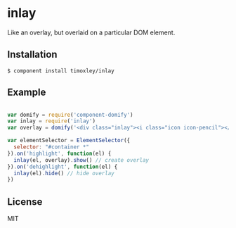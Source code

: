 # inlay

  Like an overlay, but overlaid on a particular DOM element.

## Installation

    $ component install timoxley/inlay

## Example

```js

var domify = require('component-domify')
var inlay = require('inlay')
var overlay = domify('<div class="inlay"><i class="icon icon-pencil"></i></div>')

var elementSelector = ElementSelector({
  selector: "#container *"
}).on('highlight', function(el) {
  inlay(el, overlay).show() // create overlay
}).on('dehighlight', function(el) {
  inlay(el).hide() // hide overlay
})
```

## License

  MIT
